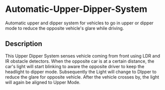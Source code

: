# Automatic-Upper-Dipper-System
Automatic upper and dipper system for vehicles to go in upper or dipper mode to reduce the opposite vehicle's glare while driving.
## Description
This Upper Dipper System senses vehicle coming from front using LDR and IR obstacle detectors. When the opposite car is at a certain distance, the car's light will start blinking to aware the opposite driver to keep the headlight to dipper mode. Subsequently the Light will change to DIpper to reduce the glare for opposite vehicle. After the vehicle crosses by, the light will again be aligned to Upper Mode.
